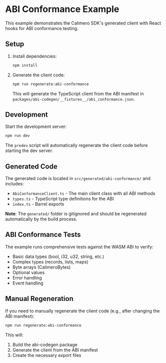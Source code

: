 # ABI Conformance Example

This example demonstrates the Calimero SDK's generated client with React hooks for ABI conformance testing.

## Setup

1. Install dependencies:
   ```bash
   npm install
   ```

2. Generate the client code:
   ```bash
   npm run regenerate:abi-conformance
   ```

   This will generate the TypeScript client from the ABI manifest in `packages/abi-codegen/__fixtures__/abi_conformance.json`.

## Development

Start the development server:
```bash
npm run dev
```

The `predev` script will automatically regenerate the client code before starting the dev server.

## Generated Code

The generated code is located in `src/generated/abi-conformance/` and includes:

- `AbiConformanceClient.ts` - The main client class with all ABI methods
- `types.ts` - TypeScript type definitions for the ABI
- `index.ts` - Barrel exports

**Note**: The `generated/` folder is gitignored and should be regenerated automatically by the build process.

## ABI Conformance Tests

The example runs comprehensive tests against the WASM ABI to verify:

- Basic data types (bool, i32, u32, string, etc.)
- Complex types (records, lists, maps)
- Byte arrays (CalimeroBytes)
- Optional values
- Error handling
- Event handling

## Manual Regeneration

If you need to manually regenerate the client code (e.g., after changing the ABI manifest):

```bash
npm run regenerate:abi-conformance
```

This will:
1. Build the abi-codegen package
2. Generate the client from the ABI manifest
3. Create the necessary export files 